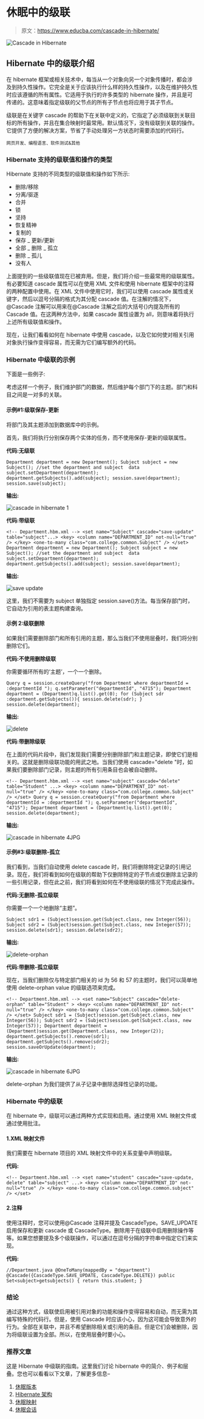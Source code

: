# 休眠中的级联

> 原文：<https://www.educba.com/cascade-in-hibernate/>

![Cascade in Hibernate](img/6cf26a9999607041e22b024b05018c18.png)



## Hibernate 中的级联介绍

在 hibernate 框架或相关技术中，每当从一个对象向另一个对象传播时，都会涉及到持久性操作。它完全是关于应该执行什么样的持久性操作，以及在维护持久性时应该遵循的所有属性。它适用于执行的许多类型的 hibernate 操作，并且是可传递的。这意味着指定级联的父节点的所有子节点也将应用于其子节点。

级联是在关键字 cascade 的帮助下在关联中定义的，它指定了必须级联到关联目标的所有操作，并且在集合映射时最常用。默认情况下，没有级联到关联的操作。它提供了方便的解决方案，节省了手动处理另一方状态时需要添加的代码行。

<small>网页开发、编程语言、软件测试&其他</small>

### Hibernate 支持的级联值和操作的类型

Hibernate 支持的不同类型的级联值和操作如下所示:

*   删除/移除
*   分离/驱逐
*   合并
*   锁
*   坚持
*   恢复精神
*   复制的
*   保存 _ 更新/更新
*   全部 _ 删除 _ 孤立
*   删除 _ 孤儿
*   没有人

上面提到的一些级联值现在已被弃用。但是，我们将介绍一些最常用的级联属性。有必要知道 cascade 属性可以在使用 XML 文件和使用 hibernate 框架中的注释的两种配置中使用。在 XML 文件中使用它时，我们可以使用 cascade 属性或关键字，然后以逗号分隔的格式为其分配 cascade 值。在注解的情况下，@Cascade 注解可以用来在@Cascade 注解之后的大括号{}内提及所有的 Cascade 值。在这两种方法中，如果 cascade 属性设置为 all，则意味着将执行上述所有级联值和操作。

现在，让我们看看如何在 hibernate 中使用 cascade，以及它如何使对相关引用对象执行操作变得容易，而无需为它们编写额外的代码。

### Hibernate 中级联的示例

下面是一些例子:

考虑这样一个例子，我们维护部门的数据，然后维护每个部门下的主题。部门和科目之间是一对多的关联。

#### 示例#1:级联保存-更新

将部门及其主题添加到数据库中的示例。

首先，我们将执行分别保存两个实体的任务，而不使用保存-更新的级联属性。

**代码:无级联**

`Department department = new Department();
Subject subject = new Subject();
//set the department and subject  data
subject.setDepartment(department);
department.getSubjects().add(subject);
session.save(department);
session.save(subject);`

**输出:**

![cascade in hibernate 1](img/6d86a33fc4a624847245fd70268028df.png)



**代码:带级联**

`<!-- Department.hbm.xml -->
<set name="Subject" cascade="save-update" table="subject"...>
<key>
<column name="DEPARTMENT_ID" not-null="true" />
</key>
<one-to-many class="com.college.common.Subject" />
</set>
Department department = new Department();
Subject subject = new Subject();
//set the department and subject  data
subject.setDepartment(department);
department.getSubjects().add(subject);
session.save(department);`

**输出:**

![save update](img/a13f2a84a0c64ff228f91de2c9c87418.png)



这里，我们不需要为 subject 单独指定 session.save()方法。每当保存部门时，它自动为引用的表主题构建查询。

#### 示例 2:级联删除

如果我们需要删除部门和所有引用的主题，那么当我们不使用层叠时，我们将分别删除它们。

**代码:不使用删除级联**

你需要循环所有的‘主题’，一个一个删除。

`Query q = session.createQuery("from Department where departmentId = :departmentId ");
q.setParameter("departmentId", "4715");
Department department = (Department)q.list().get(0);
for (Subject sdr :department.getSubjects()){
session.delete(sdr);
}
session.delete(department);`

**输出:**

![delete](img/c42302e878c598d0e6770d93bdc6f94f.png)



**代码:带删除级联**

在上面的代码片段中，我们发现我们需要分别删除部门和主题记录，即使它们是相关的。这就是删除级联功能的用武之地。当我们使用 cascade="delete "时，如果我们要删除部门记录，则主题的所有引用条目也会被自动删除。

`<!-- Department.hbm.xml -->
<set name="subject" cascade="delete" table="Student" ...>
<key>
<column name="DEPARTMENT_ID" not-null="true" />
</key>
<one-to-many class="com.college.common.Subject" />
</set>
Query q = session.createQuery("from Department where departmentId = :departmentId ");
q.setParameter("departmentId", "4715");
Department department = (Department)q.list().get(0);
session.delete(department);`

**输出:**

![cascade in hibernate 4JPG](img/76e1f2df44d2173dd8d7226d76dda263.png)



#### 示例#3:级联删除-孤立

我们看到，当我们自动使用 delete cascade 时，我们将删除特定记录的引用记录。现在，我们将看到如何在级联的帮助下仅删除特定的子节点或仅删除主记录的一些引用记录，但在此之前，我们将看到如何在不使用级联的情况下完成此操作。

**代码:无删除-孤立级联**

你需要一个一个地删除“主题”。

`Subject sdr1 = (Subject)session.get(Subject.class,
new Integer(56));
Subject sdr2 = (Subject)session.get(Subject.class,
new Integer(57));
session.delete(sdr1);
session.delete(sdr2);`

**输出:**

![delete-orphan](img/b434f5852c44f841a3dbf76ea9508b65.png)



**代码:带删除-孤立级联**

现在，当我们删除仅与特定部门相关的 id 为 56 和 57 的主题时，我们可以简单地使用 delete-orphan value 的级联选项来完成。

`<!-- Department.hbm.xml -->
<set name="Subject" cascade="delete-orphan" table="Student" >
<key>
<column name="DEPARTMENT_ID" not-null="true" />
</key>
<one-to-many class="com.college.common.Subject" />
</set>
Subject sdr1 = (Subject)session.get(Subject.class,
new Integer(56));
Subject sdr2 = (Subject)session.get(Subject.class,
new Integer(57));
Department department = (Department)session.get(Department.class, new Integer(2));
department.getSubjects().remove(sdr1);
department.getSubjects().remove(sdr2);
session.saveOrUpdate(department);`

**输出:**

![cascade in hibernate 6JPG](img/faa0fb29e8d5d7f775d5cf01d3a32b6a.png)



delete-orphan 为我们提供了从子记录中删除选择性记录的功能。

### Hibernate 中的级联

在 hibernate 中，级联可以通过两种方式实现和启用。通过使用 XML 映射文件或通过使用批注。

#### 1.XML 映射文件

我们需要在 hibernate 项目的 XML 映射文件中的关系变量中声明级联。

**代码:**

`<!-- Department.hbm.xml -->
<set name="student" cascade="save-update, delete"
table="subject" ...>
<key>
<column name="DEPARTMENT_ID" not-null="true" />
</key>
<one-to-many class="com.college.common.subject" />
</set>`

#### 2.注释

使用注释时，您可以使用@Cascade 注释并提及 CascadeType。SAVE_UPDATE 启用保存和更新 cascade 或 CascadeType。删除用于在级联中启用删除操作等等。如果您想要提及多个级联操作，可以通过在逗号分隔的字符串中指定它们来实现。

**代码:**

`//Department.java
@OneToMany(mappedBy = "department")
@Cascade({CascadeType.SAVE_UPDATE, CascadeType.DELETE})
public Set<subject>getsubjects() {
return this.student;
}`

### 结论

通过这种方式，级联使启用被引用对象的功能和操作变得容易和自动，而无需为其编写特殊的代码行。但是，使用 Cascade 时应该小心，因为这可能会导致意外的行为。全部在关联中，并且不希望删除相关或引用的条目。但是它们会被删除，因为将级联设置为全部。所以，在使用层叠时要小心。

### 推荐文章

这是 Hibernate 中级联的指南。这里我们讨论 hibernate 中的简介、例子和层叠。您也可以看看以下文章，了解更多信息–

1.  [休眠版本](https://www.educba.com/hibernate-versions/)
2.  [Hibernate 架构](https://www.educba.com/hibernate-architecture/)
3.  [休眠映射](https://www.educba.com/hibernate-mapping/)
4.  [休眠会话](https://www.educba.com/hibernate-session/)





